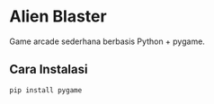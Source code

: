 # Alien Blaster

Game arcade sederhana berbasis Python + pygame.

## Cara Instalasi

```bash
pip install pygame
